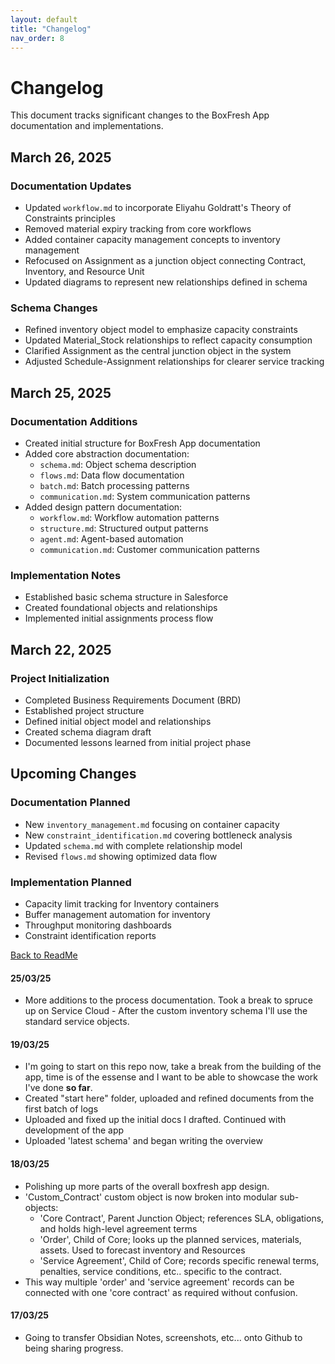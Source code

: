 ```yaml
---
layout: default
title: "Changelog"
nav_order: 8
---
```


# Changelog

This document tracks significant changes to the BoxFresh App documentation and implementations.

## March 26, 2025

### Documentation Updates
- Updated `workflow.md` to incorporate Eliyahu Goldratt's Theory of Constraints principles
- Removed material expiry tracking from core workflows
- Added container capacity management concepts to inventory management
- Refocused on Assignment as a junction object connecting Contract, Inventory, and Resource Unit
- Updated diagrams to represent new relationships defined in schema

### Schema Changes
- Refined inventory object model to emphasize capacity constraints
- Updated Material_Stock relationships to reflect capacity consumption
- Clarified Assignment as the central junction object in the system
- Adjusted Schedule-Assignment relationships for clearer service tracking

## March 25, 2025

### Documentation Additions
- Created initial structure for BoxFresh App documentation
- Added core abstraction documentation:
  - `schema.md`: Object schema description
  - `flows.md`: Data flow documentation
  - `batch.md`: Batch processing patterns
  - `communication.md`: System communication patterns
- Added design pattern documentation:
  - `workflow.md`: Workflow automation patterns
  - `structure.md`: Structured output patterns
  - `agent.md`: Agent-based automation
  - `communication.md`: Customer communication patterns

### Implementation Notes
- Established basic schema structure in Salesforce
- Created foundational objects and relationships
- Implemented initial assignments process flow

## March 22, 2025

### Project Initialization
- Completed Business Requirements Document (BRD)
- Established project structure
- Defined initial object model and relationships
- Created schema diagram draft
- Documented lessons learned from initial project phase

## Upcoming Changes

### Documentation Planned
- New `inventory_management.md` focusing on container capacity
- New `constraint_identification.md` covering bottleneck analysis
- Updated `schema.md` with complete relationship model
- Revised `flows.md` showing optimized data flow

### Implementation Planned
- Capacity limit tracking for Inventory containers
- Buffer management automation for inventory
- Throughput monitoring dashboards
- Constraint identification reports

[Back to ReadMe](https://github.com/Rwb3n/SF-Boxfresh-app/blob/main/README.md)

#### 25/03/25
- More additions to the process documentation. Took a break to spruce up on Service Cloud - After the custom inventory schema I'll use the standard service objects.
#### 19/03/25 
- I'm going to start on this repo now, take a break from the building of the app, time is of the essense and I want to be able to showcase the work I've done **so far**.
- Created "start here" folder, uploaded and refined documents from the first batch of logs
- Uploaded and fixed  up the initial docs I drafted. Continued with development of the app
- Uploaded 'latest schema' and began writing the overview
#### 18/03/25
- Polishing up more parts of the overall boxfresh app design.
- 'Custom_Contract' custom object is now broken into modular sub-objects:
  - 'Core Contract', Parent Junction Object; references SLA, obligations, and holds high-level agreement terms
  - 'Order', Child of Core; looks up the planned services, materials, assets. Used to forecast inventory and Resources
  - 'Service Agreement', Child of Core; records specific renewal terms, penalties, service conditions, etc.. specific to the contract.
- This way multiple 'order' and 'service agreement' records can be connected with one 'core contract' as required without confusion.
#### 17/03/25
- Going to transfer Obsidian Notes, screenshots, etc... onto Github to being sharing progress.
